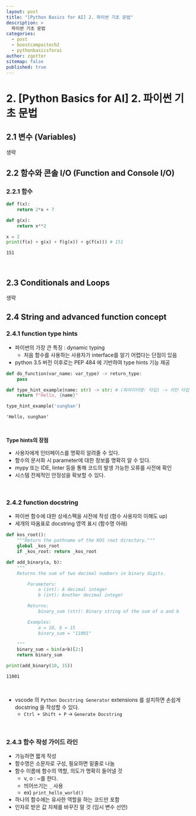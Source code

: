 ```yaml
---
layout: post
title: "[Python Basics for AI] 2. 파이썬 기초 문법"
description: >
  파이썬 기초 문법
categories:
  - post
  - boostcampaitech2
  - pythonbasicsforai
author: zgotter
sitemap: false
published: true
---
```


# 2. [Python Basics for AI] 2. 파이썬 기초 문법

## 2.1 변수 (Variables)

생략

## 2.2 함수와 콘솔 I/O (Function and Console I/O)

### 2.2.1 함수


```python
def f(x):
    return 2*x + 7

def g(x):
    return x**2

x = 2
print(f(x) + g(x) + f(g(x)) + g(f(x))) # 151
```

    151


<br>

## 2.3 Conditionals and Loops

생략

## 2.4 String and advanced function concept

### 2.4.1 function type hints

- 파이썬의 가장 큰 특징 : dynamic typing
  - 처음 함수를 사용하는 사용자가 interface를 알기 어렵다는 단점이 있음
- python 3.5 버전 이후로는 PEP 484 에 기반하여 type hints 기능 제공

```python
def do_function(var_name: var_type) -> return_type:
    pass
```


```python
def type_hint_example(name: str) -> str: # (파라미터명: 타입) -> 리턴 타입
    return f"Hello, {name}"
```


```python
type_hint_example('sunghan')
```




    'Hello, sunghan'



<br>

**Type hints의 장점**

- 사용자에게 인터페이스를 명확히 알려줄 수 있다.
- 함수의 문서화 시 parameter에 대한 정보를 명확히 알 수 있다.
- mypy 또는 IDE, linter 등을 통해 코드의 발생 가능한 오류를 사전에 확인
- 시스템 전체적인 안정성을 확보할 수 있다.


<br>

### 2.4.2 function docstring

- 파이썬 함수에 대한 상세스펙을 사전에 작성 (함수 사용자의 이해도 up)
- 세개의 따옴표로 docstring 영역 표시 (함수명 아래)

```python
def kos_root():
    """Return the pathname of the KOS root directory."""
    global _kos_root
    if _kos_root: return _kos_root
```


```python
def add_binary(a, b):
    """
    Returns the sum of two decimal numbers in binary digits.

        Parameters:
            a (int): A decimal integer
            b (int): Another decimal integer

        Returns:
            binary_sum (str): Binary string of the sum of a and b

        Examples:
            a = 10, b = 15
            binary_sum = "11001"

    """
    binary_sum = bin(a+b)[2:]
    return binary_sum

print(add_binary(10, 15))
```

    11001


<br>

- vscode 의 `Python Docstring Generator` extensions 를 설치하면 손쉽게 docstring 을 작성할 수 있다.
  - `Ctrl + Shift + P` -> `Generate Docstring`

<br>

### 2.4.3 함수 작성 가이드 라인

- 가능하면 짧게 작성
- 함수명은 소문자로 구성, 필요하면 밑줄로 나눔
- 함수 이름에 함수의 역할, 의도가 명확히 들어낼 것
  - v, o : ~를 한다.
  - 띄어쓰기는 `_` 사용
  - ex) `print_hello_world()`
- 하나의 함수에는 유사한 역할을 하는 코드만 포함
- 인자로 받은 값 자체를 바꾸진 말 것 (임시 변수 선언)
